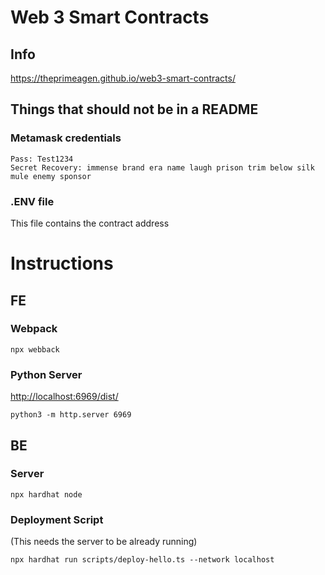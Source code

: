 # Web 3 Smart Contracts

## Info

https://theprimeagen.github.io/web3-smart-contracts/

## Things that should not be in a README

### Metamask credentials

```text
Pass: Test1234
Secret Recovery: immense brand era name laugh prison trim below silk mule enemy sponsor
```

### .ENV file

This file contains the contract address

# Instructions

## FE

### Webpack

```text
npx webback
```

### Python Server

<http://localhost:6969/dist/>

```text
python3 -m http.server 6969
```

## BE

### Server

```text
npx hardhat node
```

### Deployment Script

(This needs the server to be already running)

```text
npx hardhat run scripts/deploy-hello.ts --network localhost
```

